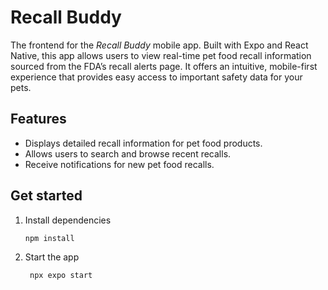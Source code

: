 # Recall Buddy

The frontend for the _Recall Buddy_ mobile app. Built with Expo and React Native, this app allows users to view real-time pet food recall information sourced from the FDA’s recall alerts page. It offers an intuitive, mobile-first experience that provides easy access to important safety data for your pets.

## Features

- Displays detailed recall information for pet food products.
- Allows users to search and browse recent recalls.
- Receive notifications for new pet food recalls.

## Get started

1. Install dependencies

   ```bash
   npm install
   ```

2. Start the app

   ```bash
    npx expo start
   ```
